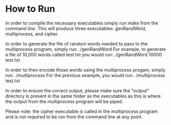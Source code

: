 # How to Run

In order to compile the necessary executables simply run make from the command line. This will produce
three executables: genRandWord, multiprocess, and cipher. 

In order to generate the file of random words needed to pass to the multiprocess program, simply run:
./genRandWord <num-of-rand-words> <file>
For example, to generate a file of 10,000 words called test.txt you would run:
./genRandWord 10000 test.txt

In order to then encode those words using the multiprocess progam, simply run:
./multiprocess <file>
For the previous example, you would run:
./multiprocess test.txt

In order to ensure the correct output, please make sure the "output" directory is present in the same folder
as the executables as this is where the output from the multiprocess program will be piped.

Please note: the cipher executable is called in the multiprocess program and is not required to be run from
the command line at any point.